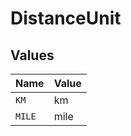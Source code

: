 # DistanceUnit


## Values

| Name   | Value  |
| ------ | ------ |
| `KM`   | km     |
| `MILE` | mile   |
